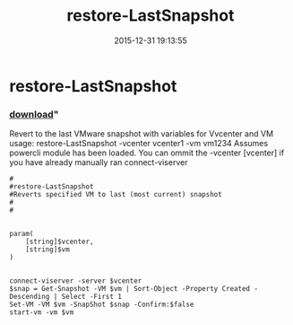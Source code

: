 ﻿---
pid:            6159
parent:         0
children:       
poster:         TXGUY
title:          restore-LastSnapshot
date:           2015-12-31 19:13:55
format:         posh
---

# restore-LastSnapshot

### [download](6159.ps1)"

Revert to the last VMware snapshot with variables for Vvcenter and VM
usage: restore-LastSnapshot -vcenter vcenter1 -vm vm1234
Assumes powercli module has been loaded.
You can ommit the -vcenter [vcenter] if you have already manually ran connect-viserver


```posh
#
#restore-LastSnapshot 
#Reverts specified VM to last (most current) snapshot
#
#


param(
	[string]$vcenter,
	[string]$vm
)


connect-viserver -server $vcenter
$snap = Get-Snapshot -VM $vm | Sort-Object -Property Created -Descending | Select -First 1
Set-VM -VM $vm -SnapShot $snap -Confirm:$false
start-vm -vm $vm





```
